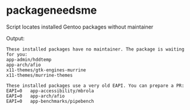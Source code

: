 # packageneedsme
Script locates installed Gentoo packages without maintainer

Output:
```
These installed packages have no maintainer. The package is waiting for you:
app-admin/hddtemp
app-arch/afio
x11-themes/gtk-engines-murrine
x11-themes/murrine-themes

These installed packages use a very old EAPI. You can prepare a PR:
EAPI=0   app-accessibility/mbrola
EAPI=0   app-arch/afio
EAPI=0   app-benchmarks/pipebench
```
